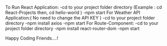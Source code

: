 To Run React Application:
     -cd to your project folder directory (Example : cd React-Projects then, cd hello-world )
     -npm start
For Weather API Application:( No need to change the API KEY )
     -cd to your project folder directory
     -npm install axios
     -npm start
For Route-Component:
     -cd to your project folder directory
     -npm install react-router-dom
     -npm start

Happy Coding Friends....!

      
